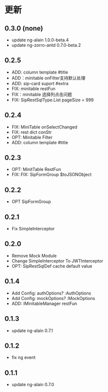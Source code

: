 
# 更新

## 0.3.0 (none)

* update ng-alain 1.0.0-beta.4
* update ng-zorro-antd 0.7.0-beta.2

## 0.2.5

* ADD: column template #title
* ADD：minitable onFilter支持默认处理
* ADD: sip-card suport #extra
* FIX: minitable restFun
* FIX：minitable 选择列点击问题
* FIX: SipRestSqlType.List pageSize = 999

## 0.2.4

* FIX: MiniTable onSelectChanged
* FIX: rest dict conStr
* OPT: Minitable Filter
* ADD: column template #title

## 0.2.3

* OPT: MinitTable RestFun
* FIX: FIX: SipFormGroup $toJSONObject

## 0.2.2

* OPT SipFormGroup

## 0.2.1

* Fix SimpleInterceptor

## 0.2.0

* Remove Mock Module
* Change SimpleInterceptor To JWTInterceptor
* OPT: SipRestSqlDef cache default value

## 0.1.4

* Add Config: authOptions? :AuthOptions
* Add Config: mockOptions? :MockOptions
* ADD: IMinitableManager restFun

## 0.1.3

* update ng-alain 0.7.1

## 0.1.2

* fix ng event

## 0.1.1

* update ng-alain 0.7.0
